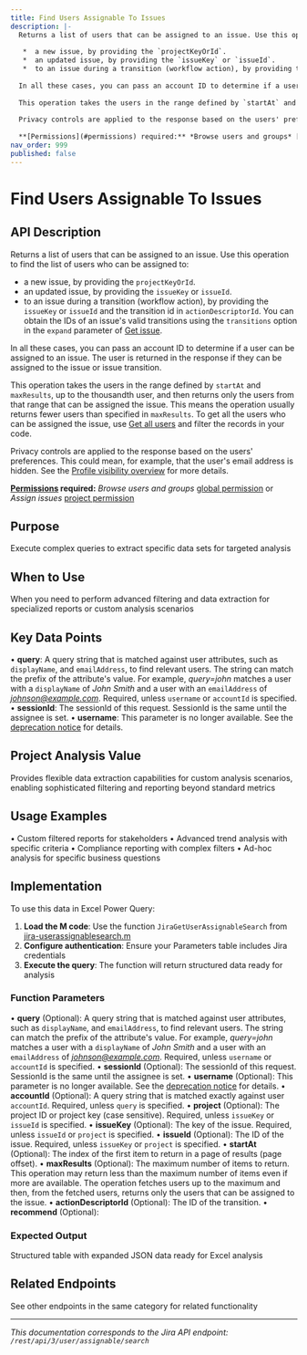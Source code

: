 ```yaml
---
title: Find Users Assignable To Issues
description: |-
  Returns a list of users that can be assigned to an issue. Use this operation to find the list of users who can be assigned to:
  
   *  a new issue, by providing the `projectKeyOrId`.
   *  an updated issue, by providing the `issueKey` or `issueId`.
   *  to an issue during a transition (workflow action), by providing the `issueKey` or `issueId` and the transition id in `actionDescriptorId`. You can obtain the IDs of an issue's valid transitions using the `transitions` option in the `expand` parameter of [ Get issue](#api-rest-api-3-issue-issueIdOrKey-get).
  
  In all these cases, you can pass an account ID to determine if a user can be assigned to an issue. The user is returned in the response if they can be assigned to the issue or issue transition.
  
  This operation takes the users in the range defined by `startAt` and `maxResults`, up to the thousandth user, and then returns only the users from that range that can be assigned the issue. This means the operation usually returns fewer users than specified in `maxResults`. To get all the users who can be assigned the issue, use [Get all users](#api-rest-api-3-users-search-get) and filter the records in your code.
  
  Privacy controls are applied to the response based on the users' preferences. This could mean, for example, that the user's email address is hidden. See the [Profile visibility overview](https://developer.atlassian.com/cloud/jira/platform/profile-visibility/) for more details.
  
  **[Permissions](#permissions) required:** *Browse users and groups* [global permission](https://confluence.atlassian.com/x/x4dKLg) or *Assign issues* [project permission](https://confluence.atlassian.com/x/yodKLg)
nav_order: 999
published: false
---
```


# Find Users Assignable To Issues

## API Description
Returns a list of users that can be assigned to an issue. Use this operation to find the list of users who can be assigned to:

 *  a new issue, by providing the `projectKeyOrId`.
 *  an updated issue, by providing the `issueKey` or `issueId`.
 *  to an issue during a transition (workflow action), by providing the `issueKey` or `issueId` and the transition id in `actionDescriptorId`. You can obtain the IDs of an issue's valid transitions using the `transitions` option in the `expand` parameter of [ Get issue](#api-rest-api-3-issue-issueIdOrKey-get).

In all these cases, you can pass an account ID to determine if a user can be assigned to an issue. The user is returned in the response if they can be assigned to the issue or issue transition.

This operation takes the users in the range defined by `startAt` and `maxResults`, up to the thousandth user, and then returns only the users from that range that can be assigned the issue. This means the operation usually returns fewer users than specified in `maxResults`. To get all the users who can be assigned the issue, use [Get all users](#api-rest-api-3-users-search-get) and filter the records in your code.

Privacy controls are applied to the response based on the users' preferences. This could mean, for example, that the user's email address is hidden. See the [Profile visibility overview](https://developer.atlassian.com/cloud/jira/platform/profile-visibility/) for more details.

**[Permissions](#permissions) required:** *Browse users and groups* [global permission](https://confluence.atlassian.com/x/x4dKLg) or *Assign issues* [project permission](https://confluence.atlassian.com/x/yodKLg)

## Purpose
Execute complex queries to extract specific data sets for targeted analysis

## When to Use
When you need to perform advanced filtering and data extraction for specialized reports or custom analysis scenarios

## Key Data Points
• **query**: A query string that is matched against user attributes, such as `displayName`, and `emailAddress`, to find relevant users. The string can match the prefix of the attribute's value. For example, *query=john* matches a user with a `displayName` of *John Smith* and a user with an `emailAddress` of *johnson@example.com*. Required, unless `username` or `accountId` is specified.
• **sessionId**: The sessionId of this request. SessionId is the same until the assignee is set.
• **username**: This parameter is no longer available. See the [deprecation notice](https://developer.atlassian.com/cloud/jira/platform/deprecation-notice-user-privacy-api-migration-guide/) for details.

## Project Analysis Value
Provides flexible data extraction capabilities for custom analysis scenarios, enabling sophisticated filtering and reporting beyond standard metrics

## Usage Examples
• Custom filtered reports for stakeholders
• Advanced trend analysis with specific criteria
• Compliance reporting with complex filters
• Ad-hoc analysis for specific business questions

## Implementation
To use this data in Excel Power Query:

1. **Load the M code**: Use the function `JiraGetUserAssignableSearch` from [jira-userassignablesearch.m](../assets/jira-userassignablesearch.m)
2. **Configure authentication**: Ensure your Parameters table includes Jira credentials
3. **Execute the query**: The function will return structured data ready for analysis

### Function Parameters
• **query** (Optional): A query string that is matched against user attributes, such as `displayName`, and `emailAddress`, to find relevant users. The string can match the prefix of the attribute's value. For example, *query=john* matches a user with a `displayName` of *John Smith* and a user with an `emailAddress` of *johnson@example.com*. Required, unless `username` or `accountId` is specified.
• **sessionId** (Optional): The sessionId of this request. SessionId is the same until the assignee is set.
• **username** (Optional): This parameter is no longer available. See the [deprecation notice](https://developer.atlassian.com/cloud/jira/platform/deprecation-notice-user-privacy-api-migration-guide/) for details.
• **accountId** (Optional): A query string that is matched exactly against user `accountId`. Required, unless `query` is specified.
• **project** (Optional): The project ID or project key (case sensitive). Required, unless `issueKey` or `issueId` is specified.
• **issueKey** (Optional): The key of the issue. Required, unless `issueId` or `project` is specified.
• **issueId** (Optional): The ID of the issue. Required, unless `issueKey` or `project` is specified.
• **startAt** (Optional): The index of the first item to return in a page of results (page offset).
• **maxResults** (Optional): The maximum number of items to return. This operation may return less than the maximum number of items even if more are available. The operation fetches users up to the maximum and then, from the fetched users, returns only the users that can be assigned to the issue.
• **actionDescriptorId** (Optional): The ID of the transition.
• **recommend** (Optional): 

### Expected Output
Structured table with expanded JSON data ready for Excel analysis

## Related Endpoints
See other endpoints in the same category for related functionality

---
*This documentation corresponds to the Jira API endpoint: `/rest/api/3/user/assignable/search`*
